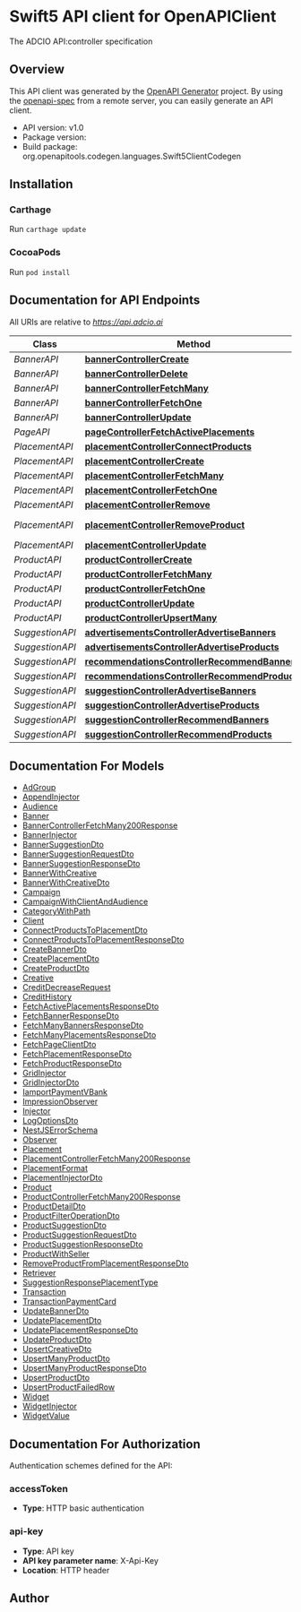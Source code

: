 # Swift5 API client for OpenAPIClient

The ADCIO API:controller specification

## Overview
This API client was generated by the [OpenAPI Generator](https://openapi-generator.tech) project.  By using the [openapi-spec](https://github.com/OAI/OpenAPI-Specification) from a remote server, you can easily generate an API client.

- API version: v1.0
- Package version: 
- Build package: org.openapitools.codegen.languages.Swift5ClientCodegen

## Installation

### Carthage

Run `carthage update`

### CocoaPods

Run `pod install`

## Documentation for API Endpoints

All URIs are relative to *https://api.adcio.ai*

Class | Method | HTTP request | Description
------------ | ------------- | ------------- | -------------
*BannerAPI* | [**bannerControllerCreate**](docs/BannerAPI.md#bannercontrollercreate) | **POST** /banners | 
*BannerAPI* | [**bannerControllerDelete**](docs/BannerAPI.md#bannercontrollerdelete) | **DELETE** /banners/{id} | 
*BannerAPI* | [**bannerControllerFetchMany**](docs/BannerAPI.md#bannercontrollerfetchmany) | **GET** /banners | 
*BannerAPI* | [**bannerControllerFetchOne**](docs/BannerAPI.md#bannercontrollerfetchone) | **GET** /banners/{id} | 
*BannerAPI* | [**bannerControllerUpdate**](docs/BannerAPI.md#bannercontrollerupdate) | **PUT** /banners/{id} | 
*PageAPI* | [**pageControllerFetchActivePlacements**](docs/PageAPI.md#pagecontrollerfetchactiveplacements) | **GET** /pages/{name}/placements | 
*PlacementAPI* | [**placementControllerConnectProducts**](docs/PlacementAPI.md#placementcontrollerconnectproducts) | **POST** /placements/{id}/products | 
*PlacementAPI* | [**placementControllerCreate**](docs/PlacementAPI.md#placementcontrollercreate) | **POST** /placements | 
*PlacementAPI* | [**placementControllerFetchMany**](docs/PlacementAPI.md#placementcontrollerfetchmany) | **GET** /placements | 
*PlacementAPI* | [**placementControllerFetchOne**](docs/PlacementAPI.md#placementcontrollerfetchone) | **GET** /placements/{id} | 
*PlacementAPI* | [**placementControllerRemove**](docs/PlacementAPI.md#placementcontrollerremove) | **DELETE** /placements/{id} | 
*PlacementAPI* | [**placementControllerRemoveProduct**](docs/PlacementAPI.md#placementcontrollerremoveproduct) | **DELETE** /placements/{id}/products/{productId} | 
*PlacementAPI* | [**placementControllerUpdate**](docs/PlacementAPI.md#placementcontrollerupdate) | **PATCH** /placements/{id} | 
*ProductAPI* | [**productControllerCreate**](docs/ProductAPI.md#productcontrollercreate) | **POST** /products | 
*ProductAPI* | [**productControllerFetchMany**](docs/ProductAPI.md#productcontrollerfetchmany) | **GET** /products | 
*ProductAPI* | [**productControllerFetchOne**](docs/ProductAPI.md#productcontrollerfetchone) | **GET** /products/{id} | 
*ProductAPI* | [**productControllerUpdate**](docs/ProductAPI.md#productcontrollerupdate) | **PATCH** /products/{id} | 
*ProductAPI* | [**productControllerUpsertMany**](docs/ProductAPI.md#productcontrollerupsertmany) | **PUT** /products/bulk | 
*SuggestionAPI* | [**advertisementsControllerAdvertiseBanners**](docs/SuggestionAPI.md#advertisementscontrolleradvertisebanners) | **POST** /v1/advertisements/banners | 
*SuggestionAPI* | [**advertisementsControllerAdvertiseProducts**](docs/SuggestionAPI.md#advertisementscontrolleradvertiseproducts) | **POST** /v1/advertisements/products | 
*SuggestionAPI* | [**recommendationsControllerRecommendBanners**](docs/SuggestionAPI.md#recommendationscontrollerrecommendbanners) | **POST** /v1/recommendations/banners | 
*SuggestionAPI* | [**recommendationsControllerRecommendProducts**](docs/SuggestionAPI.md#recommendationscontrollerrecommendproducts) | **POST** /v1/recommendations/products | 
*SuggestionAPI* | [**suggestionControllerAdvertiseBanners**](docs/SuggestionAPI.md#suggestioncontrolleradvertisebanners) | **POST** /advertisements/banners | 
*SuggestionAPI* | [**suggestionControllerAdvertiseProducts**](docs/SuggestionAPI.md#suggestioncontrolleradvertiseproducts) | **POST** /advertisements/products | 
*SuggestionAPI* | [**suggestionControllerRecommendBanners**](docs/SuggestionAPI.md#suggestioncontrollerrecommendbanners) | **POST** /recommendations/banners | 
*SuggestionAPI* | [**suggestionControllerRecommendProducts**](docs/SuggestionAPI.md#suggestioncontrollerrecommendproducts) | **POST** /recommendations/products | 


## Documentation For Models

 - [AdGroup](docs/AdGroup.md)
 - [AppendInjector](docs/AppendInjector.md)
 - [Audience](docs/Audience.md)
 - [Banner](docs/Banner.md)
 - [BannerControllerFetchMany200Response](docs/BannerControllerFetchMany200Response.md)
 - [BannerInjector](docs/BannerInjector.md)
 - [BannerSuggestionDto](docs/BannerSuggestionDto.md)
 - [BannerSuggestionRequestDto](docs/BannerSuggestionRequestDto.md)
 - [BannerSuggestionResponseDto](docs/BannerSuggestionResponseDto.md)
 - [BannerWithCreative](docs/BannerWithCreative.md)
 - [BannerWithCreativeDto](docs/BannerWithCreativeDto.md)
 - [Campaign](docs/Campaign.md)
 - [CampaignWithClientAndAudience](docs/CampaignWithClientAndAudience.md)
 - [CategoryWithPath](docs/CategoryWithPath.md)
 - [Client](docs/Client.md)
 - [ConnectProductsToPlacementDto](docs/ConnectProductsToPlacementDto.md)
 - [ConnectProductsToPlacementResponseDto](docs/ConnectProductsToPlacementResponseDto.md)
 - [CreateBannerDto](docs/CreateBannerDto.md)
 - [CreatePlacementDto](docs/CreatePlacementDto.md)
 - [CreateProductDto](docs/CreateProductDto.md)
 - [Creative](docs/Creative.md)
 - [CreditDecreaseRequest](docs/CreditDecreaseRequest.md)
 - [CreditHistory](docs/CreditHistory.md)
 - [FetchActivePlacementsResponseDto](docs/FetchActivePlacementsResponseDto.md)
 - [FetchBannerResponseDto](docs/FetchBannerResponseDto.md)
 - [FetchManyBannersResponseDto](docs/FetchManyBannersResponseDto.md)
 - [FetchManyPlacementsResponseDto](docs/FetchManyPlacementsResponseDto.md)
 - [FetchPageClientDto](docs/FetchPageClientDto.md)
 - [FetchPlacementResponseDto](docs/FetchPlacementResponseDto.md)
 - [FetchProductResponseDto](docs/FetchProductResponseDto.md)
 - [GridInjector](docs/GridInjector.md)
 - [GridInjectorDto](docs/GridInjectorDto.md)
 - [IamportPaymentVBank](docs/IamportPaymentVBank.md)
 - [ImpressionObserver](docs/ImpressionObserver.md)
 - [Injector](docs/Injector.md)
 - [LogOptionsDto](docs/LogOptionsDto.md)
 - [NestJSErrorSchema](docs/NestJSErrorSchema.md)
 - [Observer](docs/Observer.md)
 - [Placement](docs/Placement.md)
 - [PlacementControllerFetchMany200Response](docs/PlacementControllerFetchMany200Response.md)
 - [PlacementFormat](docs/PlacementFormat.md)
 - [PlacementInjectorDto](docs/PlacementInjectorDto.md)
 - [Product](docs/Product.md)
 - [ProductControllerFetchMany200Response](docs/ProductControllerFetchMany200Response.md)
 - [ProductDetailDto](docs/ProductDetailDto.md)
 - [ProductFilterOperationDto](docs/ProductFilterOperationDto.md)
 - [ProductSuggestionDto](docs/ProductSuggestionDto.md)
 - [ProductSuggestionRequestDto](docs/ProductSuggestionRequestDto.md)
 - [ProductSuggestionResponseDto](docs/ProductSuggestionResponseDto.md)
 - [ProductWithSeller](docs/ProductWithSeller.md)
 - [RemoveProductFromPlacementResponseDto](docs/RemoveProductFromPlacementResponseDto.md)
 - [Retriever](docs/Retriever.md)
 - [SuggestionResponsePlacementType](docs/SuggestionResponsePlacementType.md)
 - [Transaction](docs/Transaction.md)
 - [TransactionPaymentCard](docs/TransactionPaymentCard.md)
 - [UpdateBannerDto](docs/UpdateBannerDto.md)
 - [UpdatePlacementDto](docs/UpdatePlacementDto.md)
 - [UpdatePlacementResponseDto](docs/UpdatePlacementResponseDto.md)
 - [UpdateProductDto](docs/UpdateProductDto.md)
 - [UpsertCreativeDto](docs/UpsertCreativeDto.md)
 - [UpsertManyProductDto](docs/UpsertManyProductDto.md)
 - [UpsertManyProductResponseDto](docs/UpsertManyProductResponseDto.md)
 - [UpsertProductDto](docs/UpsertProductDto.md)
 - [UpsertProductFailedRow](docs/UpsertProductFailedRow.md)
 - [Widget](docs/Widget.md)
 - [WidgetInjector](docs/WidgetInjector.md)
 - [WidgetValue](docs/WidgetValue.md)


<a id="documentation-for-authorization"></a>
## Documentation For Authorization


Authentication schemes defined for the API:
<a id="accessToken"></a>
### accessToken

- **Type**: HTTP basic authentication

<a id="api-key"></a>
### api-key

- **Type**: API key
- **API key parameter name**: X-Api-Key
- **Location**: HTTP header


## Author




